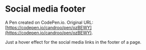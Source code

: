 # Social media footer

A Pen created on CodePen.io. Original URL: [https://codepen.io/candroo/pen/ozBEWY](https://codepen.io/candroo/pen/ozBEWY).

Just a hover effect for the social media links in the footer of a page.
